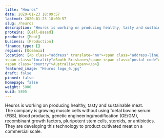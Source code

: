 ```yaml
---
title: "Heuros"
date: 2020-01-23 18:09:57
lastmod: 2020-01-23 18:09:57
slug: /heuros
description: "Heuros is working on producing healthy, tasty and sustainable meat.The company is growing muscle cells without using foetal bovine serum (FBS), blood products, genetic engineering/modification (GE/GM), recombinant growth factors, pluripotent stem cells, steroids, or antibiotics.They are developing this technology to product cultivated meat on a commercial&nbsp;scale."
proteins: [Cell-Based]
products: [Meat]
business: [Production]
finance_type: []
regions: [Oceania]
location: [<p class="address" translate="no"><span class="address-line1">Cordelia Street</span><br>
<span class="locality">South Brisbane</span> <span class="postal-code">4101</span><br>
<span class="country">Australia</span></p>]
featured_image: "Heuros logo_0.jpg"
draft: false
pinned: false
homepage: false
weight: 5000
uuid: 5805
---
```

<p>Heuros is working on producing healthy, tasty and sustainable meat.<br />
The company is growing muscle cells without using foetal bovine serum (<span class="caps">FBS</span>), blood products, genetic engineering/modification (<span class="caps">GE</span>/<span class="caps">GM</span>), recombinant growth factors, pluripotent stem cells, steroids, or antibiotics.<br />
They are developing this technology to product cultivated meat on a commercial&nbsp;scale.</p>
